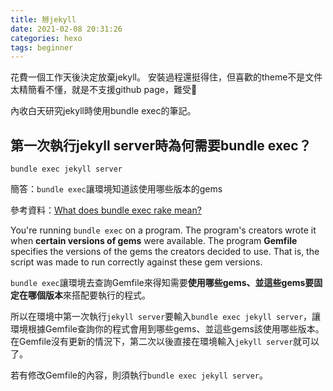 ```yaml
---
title: 掰jekyll
date: 2021-02-08 20:31:26
categories: hexo
tags: beginner
---
```


花費一個工作天後決定放棄jekyll。
安裝過程還挺得住，但喜歡的theme不是文件太精簡看不懂，就是不支援github page，難受🤪

內收白天研究jekyll時使用bundle exec的筆記。

<!-- more -->

## 第一次執行jekyll server時為何需要bundle exec？
```
bundle exec jekyll server
```
簡答：`bundle exec`讓環境知道該使用哪些版本的gems

參考資料：[What does bundle exec rake mean?](https://stackoverflow.com/a/16218854/15028185)

You're running `bundle exec` on a program. The program's creators wrote it when **certain versions of gems** were available. The program **Gemfile** specifies the versions of the gems the creators decided to use. That is, the script was made to run correctly against these gem versions.

`bundle exec`讓環境去查詢Gemfile來得知需要**使用哪些gems、並這些gems要固定在哪個版本**來搭配要執行的程式。

所以在環境中第一次執行`jekyll server`要輸入`bundle exec jekyll server`，讓環境根據Gemfile查詢你的程式會用到哪些gems、並這些gems該使用哪些版本。在Gemfile沒有更新的情況下，第二次以後直接在環境輸入`jekyll server`就可以了。

若有修改Gemfile的內容，則須執行`bundle exec jekyll server`。